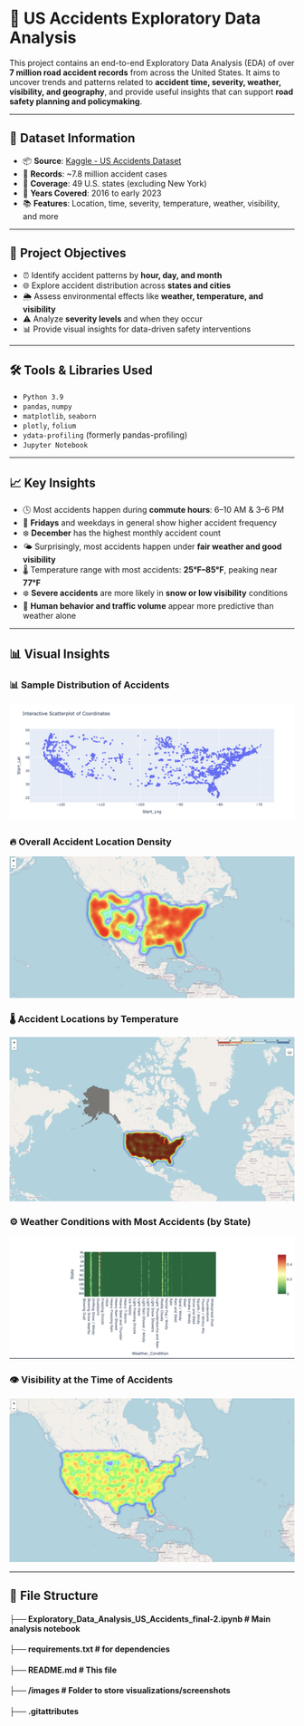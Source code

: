 # 🚗 US Accidents Exploratory Data Analysis

This project contains an end-to-end Exploratory Data Analysis (EDA) of over **7 million road accident records** from across the United States. It aims to uncover trends and patterns related to **accident time, severity, weather, visibility, and geography**, and provide useful insights that can support **road safety planning and policymaking**.

---

## 📁 Dataset Information

- 📦 **Source**: [Kaggle - US Accidents Dataset](https://www.kaggle.com/datasets/sobhanmoosavi/us-accidents)
- 🧾 **Records**: ~7.8 million accident cases
- 📍 **Coverage**: 49 U.S. states (excluding New York)
- 📅 **Years Covered**: 2016 to early 2023
- 📚 **Features**: Location, time, severity, temperature, weather, visibility, and more

---

## 🎯 Project Objectives

- ⏰ Identify accident patterns by **hour, day, and month**
- 🌐 Explore accident distribution across **states and cities**
- 🌦️ Assess environmental effects like **weather, temperature, and visibility**
- ⚠️ Analyze **severity levels** and when they occur
- 📊 Provide visual insights for data-driven safety interventions

---

## 🛠️ Tools & Libraries Used

- `Python 3.9`
- `pandas`, `numpy`
- `matplotlib`, `seaborn`
- `plotly`, `folium`
- `ydata-profiling` (formerly pandas-profiling)
- `Jupyter Notebook`

---

## 📈 Key Insights

- 🕓 Most accidents happen during **commute hours**: 6–10 AM & 3–6 PM
- 📅 **Fridays** and weekdays in general show higher accident frequency
- ❄️ **December** has the highest monthly accident count
- 🌤️ Surprisingly, most accidents happen under **fair weather and good visibility**
- 🌡️ Temperature range with most accidents: **25°F–85°F**, peaking near **77°F**
- ❄️ **Severe accidents** are more likely in **snow or low visibility** conditions
- 👥 **Human behavior and traffic volume** appear more predictive than weather alone

---

## 📊 Visual Insights

### 📊 Sample Distribution of Accidents
![Sample Distribution of Accidents](images/sample_distribution_of_accidents.png)

### 🔥 Overall Accident Location Density
![Accidents Location Heatmap](images/accidents_location_heatmap.png)

### 🌡️ Accident Locations by Temperature
![Accident Location Temp Heatmap](images/accident_location_temp_heat_map.png)

### ⚙️ Weather Conditions with Most Accidents (by State)
![Weather Condition with Most Accidents](images/Weather_condition_with_most_accidents_in_each_state.png)

### 👁️ Visibility at the Time of Accidents
![Visibility at Time of Accidents](images/visibility_at_time_of_accidents.png)

---

## 📌 File Structure

#### ├── Exploratory_Data_Analysis_US_Accidents_final-2.ipynb # Main analysis notebook
#### ├── requirements.txt # for dependencies
#### ├── README.md # This file
#### ├── /images # Folder to store visualizations/screenshots
#### ├── .gitattributes
